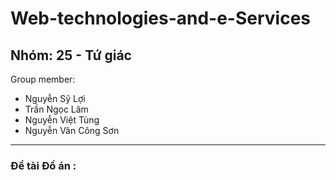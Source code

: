 # Web-technologies-and-e-Services
## Nhóm: 25 - Tứ giác
Group member: 
- Nguyễn Sỹ Lợi
- Trần Ngọc Lâm
- Nguyễn Việt Tùng
- Nguyễn Văn Công Sơn
---
### Đề tài Đồ án :
